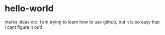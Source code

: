# hello-world
marks ideas etc.
I am trying to learn how to use github, but it is so easy that I cant figure it out!
